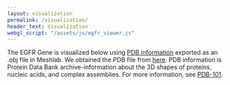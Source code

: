 ```yaml
---
layout: visualization
permalink: /visualization/
header_text: Visualization
webgl_script: "/assets/js/egfr_viewer.js"
---
```

The EGFR Gene is visualized below using [PDB information](/assets/info/BU_3NJP.pdb) exported as an .obj file in Meshlab. We obtained the PDB file from [here](https://www.rcsb.org/structure/4i23). PDB information is Protein Data Bank archive-information about the 3D shapes of proteins, nucleic acids, and complex assemblies. For more information, see [PDB-101](https://pdb101.rcsb.org/learn/guide-to-understanding-pdb-data/introduction).